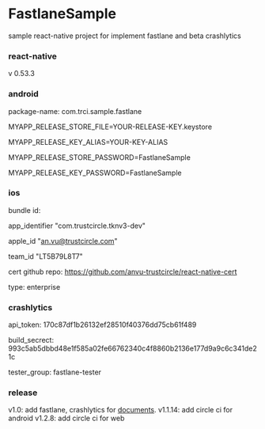 # FastlaneSample

sample react-native project for implement fastlane and beta crashlytics

### react-native

v 0.53.3

### android

package-name: com.trci.sample.fastlane

MYAPP_RELEASE_STORE_FILE=YOUR-RELEASE-KEY.keystore

MYAPP_RELEASE_KEY_ALIAS=YOUR-KEY-ALIAS

MYAPP_RELEASE_STORE_PASSWORD=FastlaneSample

MYAPP_RELEASE_KEY_PASSWORD=FastlaneSample

### ios

bundle id:

app_identifier "com.trustcircle.tknv3-dev"

apple_id "an.vu@trustcircle.com"

team_id "LT5B79L8T7"

cert github repo: https://github.com/anvu-trustcircle/react-native-cert

type: enterprise

### crashlytics

api_token: 170c87df1b26132ef28510f40376dd75cb61f489

build_secrect: 993c5ab5dbbd48e1f585a02fe66762340c4f8860b2136e177d9a9c6c341de21c

tester_group: fastlane-tester

### release
v1.0: add fastlane, crashlytics for [documents](https://github.com/trustcircleglobal/documents/tree/master/technical/client/fastlane).
v1.1.14: add circle ci for android
v1.2.8: add circle ci for web